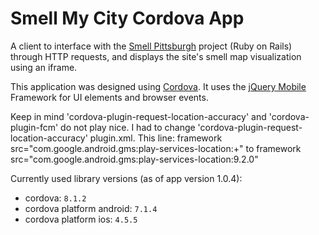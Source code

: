 Smell My City Cordova App
============================

A client to interface with the [Smell Pittsburgh](https://github.com/CMU-CREATE-Lab/smell-pittsburgh-rails) project (Ruby on Rails) through HTTP requests, and displays the site's smell map visualization using an iframe.

This application was designed using [Cordova](https://cordova.apache.org/). It uses the [jQuery Mobile](https://jquerymobile.com/) Framework for UI elements and browser events.

Keep in mind 'cordova-plugin-request-location-accuracy' and 'cordova-plugin-fcm' do not play nice. I had to change 'cordova-plugin-request-location-accuracy' plugin.xml.
	This line:
		framework src="com.google.android.gms:play-services-location:+"
	to
		framework src="com.google.android.gms:play-services-location:9.2.0"

Currently used library versions (as of app version 1.0.4):
- cordova: `8.1.2`
- cordova platform android: `7.1.4`
- cordova platform ios: `4.5.5`
